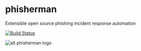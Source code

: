 # phisherman
Extensible open source phishing incident response automation

[![Build Status](https://travis-ci.com/maindefense/phisherman.svg?branch=master)](https://travis-ci.com/maindefense/phisherman)

![alt phisherman logo](https://martinspielmann.de/phisherman.png)
